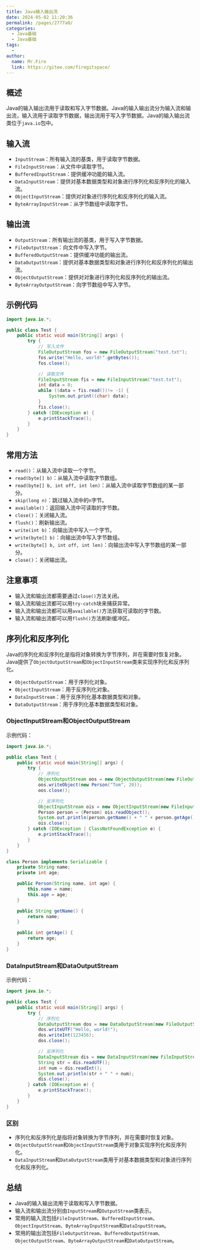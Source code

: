 ```yaml
---
title: Java输入输出流
date: 2024-05-02 11:20:36
permalink: /pages/2777a0/
categories:
  - Java基础
  - Java基础
tags:
  - 
author: 
  name: Mr.Fire
  link: https://gitee.com/firegitspace/
---
```



## 概述

Java的输入输出流用于读取和写入字节数据。Java的输入输出流分为输入流和输出流，输入流用于读取字节数据，输出流用于写入字节数据。Java的输入输出流类位于`java.io`包中。

## 输入流

- `InputStream`：所有输入流的基类，用于读取字节数据。
- `FileInputStream`：从文件中读取字节。
- `BufferedInputStream`：提供缓冲功能的输入流。
- `DataInputStream`：提供对基本数据类型和对象进行序列化和反序列化的输入流。
- `ObjectInputStream`：提供对对象进行序列化和反序列化的输入流。
- `ByteArrayInputStream`：从字节数组中读取字节。

## 输出流

- `OutputStream`：所有输出流的基类，用于写入字节数据。
- `FileOutputStream`：向文件中写入字节。
- `BufferedOutputStream`：提供缓冲功能的输出流。
- `DataOutputStream`：提供对基本数据类型和对象进行序列化和反序列化的输出流。
- `ObjectOutputStream`：提供对对象进行序列化和反序列化的输出流。
- `ByteArrayOutputStream`：向字节数组中写入字节。

## 示例代码

```java
import java.io.*;

public class Test {
    public static void main(String[] args) {
        try {
            // 写入文件
            FileOutputStream fos = new FileOutputStream("test.txt");
            fos.write("Hello, world!".getBytes());
            fos.close();

            // 读取文件
            FileInputStream fis = new FileInputStream("test.txt");
            int data = 0;
            while ((data = fis.read())!= -1) {
                System.out.print((char) data);
            }
            fis.close();
        } catch (IOException e) {
            e.printStackTrace();
        }
    }
}
```

## 常用方法

- `read()`：从输入流中读取一个字节。
- `read(byte[] b)`：从输入流中读取字节数组。
- `read(byte[] b, int off, int len)`：从输入流中读取字节数组的某一部分。
- `skip(long n)`：跳过输入流中的`n`字节。
- `available()`：返回输入流中可读取的字节数。
- `close()`：关闭输入流。
- `flush()`：刷新输出流。
- `write(int b)`：向输出流中写入一个字节。
- `write(byte[] b)`：向输出流中写入字节数组。
- `write(byte[] b, int off, int len)`：向输出流中写入字节数组的某一部分。
- `close()`：关闭输出流。

## 注意事项

- 输入流和输出流都需要通过`close()`方法关闭。
- 输入流和输出流都可以用`try-catch`块来捕获异常。
- 输入流和输出流都可以用`available()`方法获取可读取的字节数。
- 输入流和输出流都可以用`flush()`方法刷新缓冲区。

## 序列化和反序列化

Java的序列化和反序列化是指将对象转换为字节序列，并在需要时恢复对象。Java提供了`ObjectOutputStream`和`ObjectInputStream`类来实现序列化和反序列化。

- `ObjectOutputStream`：用于序列化对象。
- `ObjectInputStream`：用于反序列化对象。
- `DataInputStream`：用于反序列化基本数据类型和对象。
- `DataOutputStream`：用于序列化基本数据类型和对象。

### ObjectInputStream和ObjectOutputStream
示例代码：

```java
import java.io.*;

public class Test {
    public static void main(String[] args) {
        try {
            // 序列化
            ObjectOutputStream oos = new ObjectOutputStream(new FileOutputStream("test.txt"));
            oos.writeObject(new Person("Tom", 20));
            oos.close();

            // 反序列化
            ObjectInputStream ois = new ObjectInputStream(new FileInputStream("test.txt"));
            Person person = (Person) ois.readObject();
            System.out.println(person.getName() + " " + person.getAge());
            ois.close();
        } catch (IOException | ClassNotFoundException e) {
            e.printStackTrace();
        }
    }
}

class Person implements Serializable {
    private String name;
    private int age;

    public Person(String name, int age) {
        this.name = name;
        this.age = age;
    }

    public String getName() {
        return name;
    }

    public int getAge() {
        return age;
    }
}
```
### DataInputStream和DataOutputStream


示例代码：

```java
import java.io.*;

public class Test {
    public static void main(String[] args) {
        try {
            // 序列化
            DataOutputStream dos = new DataOutputStream(new FileOutputStream("test.txt"));
            dos.writeUTF("Hello, world!");
            dos.writeInt(123456);
            dos.close();

            // 反序列化
            DataInputStream dis = new DataInputStream(new FileInputStream("test.txt"));
            String str = dis.readUTF();
            int num = dis.readInt();
            System.out.println(str + " " + num);
            dis.close();
        } catch (IOException e) {
            e.printStackTrace();
        }
    }
}
```

### 区别

- 序列化和反序列化是指将对象转换为字节序列，并在需要时恢复对象。
- `ObjectOutputStream`和`ObjectInputStream`类用于对象实现序列化和反序列化。
- `DataInputStream`和`DataOutputStream`类用于对基本数据类型和对象进行序列化和反序列化。

## 总结

- Java的输入输出流用于读取和写入字节数据。
- 输入流和输出流分别由`InputStream`和`OutputStream`类表示。
- 常用的输入流包括`FileInputStream`、`BufferedInputStream`、`ObjectInputStream`、`ByteArrayInputStream`和`DataInputStream`。
- 常用的输出流包括`FileOutputStream`、`BufferedOutputStream、ObjectOutputStream`、`ByteArrayOutputStream`和`DataOutputStream`。
